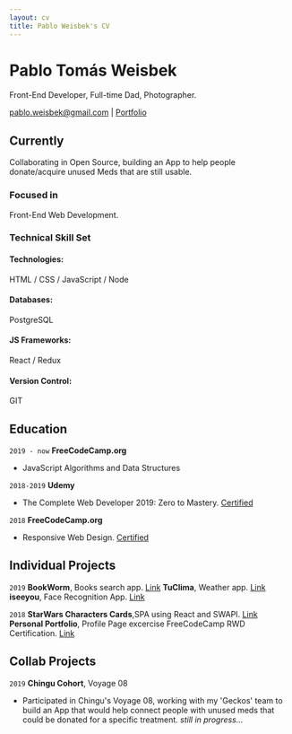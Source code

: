 ```yaml
---
layout: cv
title: Pablo Weisbek's CV
---
```

# Pablo Tomás Weisbek
Front-End Developer, Full-time Dad, Photographer.

<div id="webaddress">
<a href="pablo.weisbek@gmail.com">pablo.weisbek@gmail.com</a>
| <a href="https://pablowbk.github.io">Portfolio</a>
</div>


## Currently
Collaborating in Open Source, building an App to help people donate/acquire unused Meds that are still usable.

### Focused in
Front-End Web Development.

### Technical Skill Set
#### Technologies:
HTML / CSS / JavaScript / Node
#### Databases:
PostgreSQL
#### JS Frameworks:
React / Redux
#### Version Control:
GIT


## Education

`2019 - now`
__FreeCodeCamp.org__

- JavaScript Algorithms and Data Structures

`2018-2019`
__Udemy__

- The Complete Web Developer 2019: Zero to Mastery. [Certified](https://www.udemy.com/certificate/UC-6YBE78BR/)

`2018`
__FreeCodeCamp.org__

- Responsive Web Design. [Certified](https://www.freecodecamp.org/certification/pablowbk/responsive-web-design)



## Individual Projects

`2019`
__BookWorm__, Books search app. [Link](https://pablowbk.github.io/bookworm/)
__TuClima__, Weather app. [Link](https://pablowbk.github.io/weather-app/)
__iseeyou__, Face Recognition App. [Link](https://iseeyou.netlify.com)

`2018`
__StarWars Characters Cards__,SPA using React and SWAPI. [Link](https://pablowbk.github.io/react-swapi-test/)
__Personal Portfolio__, Profile Page excercise FreeCodeCamp RWD Certification. [Link](https://pablowbk.github.io/)



## Collab Projects

`2019`
__Chingu Cohort__, Voyage 08

- Participated in Chingu's Voyage 08, working with my 'Geckos' team to build an App that would help connect people with unused meds that could be donated for a specific treatment. *still in progress...*


<!-- ### Footer

Last updated: May 2019 -->


